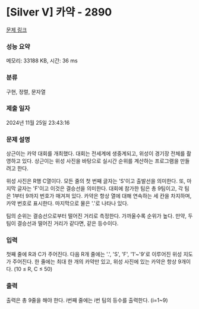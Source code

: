 # [Silver V] 카약 - 2890 

[문제 링크](https://www.acmicpc.net/problem/2890) 

### 성능 요약

메모리: 33188 KB, 시간: 36 ms

### 분류

구현, 정렬, 문자열

### 제출 일자

2024년 11월 25일 23:43:16

### 문제 설명

<p>상근이는 카약 대회를 개최했다. 대회는 전세계에 생중계되고, 위성이 경기장 전체를 촬영하고 있다. 상근이는 위성 사진을 바탕으로 실시간 순위를 계산하는 프로그램을 만들려고 한다.</p>

<p>위성 사진은 R행 C열이다. 모든 줄의 첫 번째 글자는 'S'이고 출발선을 의미한다. 또, 마지막 글자는 'F'이고 이것은 결승선을 의미한다. 대회에 참가한 팀은 총 9팀이고, 각 팀은 1부터 9까지 번호가 매겨져 있다. 카약은 항상 열에 대해 연속하는 세 칸을 차지하며, 카약 번호로 표시한다. 마지막으로 물은 '.'로 나타나 있다.</p>

<p>팀의 순위는 결승선으로부터 떨어진 거리로 측정한다. 가까울수록 순위가 높다. 만약, 두 팀이 결승선과 떨어진 거리가 같다면, 같은 등수이다.</p>

### 입력 

 <p>첫째 줄에 R과 C가 주어진다. 다음 R개 줄에는 '.', 'S', 'F', '1'~'9'로 이루어진 위성 지도가 주어진다. 한 줄에는 최대 한 개의 카약만 있고, 위성 사진에 있는 카약은 항상 9개이다. (10 ≤ R, C ≤ 50)</p>

### 출력 

 <p>출력은 총 9줄을 해야 한다. i번째 줄에는 i번 팀의 등수를 출력한다. (i=1~9)</p>

